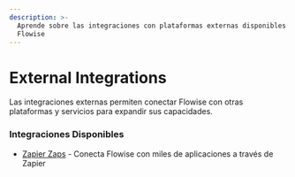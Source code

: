 ```yaml
---
description: >-
  Aprende sobre las integraciones con plataformas externas disponibles en
  Flowise
---
```


# External Integrations

Las integraciones externas permiten conectar Flowise con otras plataformas y servicios para expandir sus capacidades.

### Integraciones Disponibles

* [Zapier Zaps](zapier-zaps.md) - Conecta Flowise con miles de aplicaciones a través de Zapier
